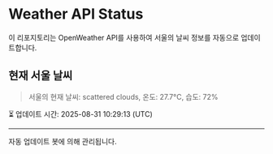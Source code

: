 
# Weather API Status

이 리포지토리는 OpenWeather API를 사용하여 서울의 날씨 정보를 자동으로 업데이트합니다.

## 현재 서울 날씨
> 서울의 현재 날씨: scattered clouds, 온도: 27.7°C, 습도: 72%

⏳ 업데이트 시간: 2025-08-31 10:29:13 (UTC)

---
자동 업데이트 봇에 의해 관리됩니다.
